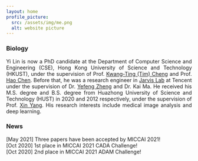 ```yaml
---
layout: home
profile_picture:
  src: /assets/img/me.png
  alt: website picture
---
```


<h3>Biology</h3>
<p align = "justify">
    Yi Lin is now a PhD candidate at the Department of Computer Science and Engineering (CSE), 
    Hong Kong University of Science and Technology (HKUST), under the supervision of 
    Prof. <a href="https://seng.ust.hk/about/people/faculty/tim-kwang-ting-cheng">Kwang-Ting (Tim) Cheng</a> and 
    Prof. <a href="https://jackiehaochen.github.io/">Hao Chen</a>. Before that, he was a research engineer 
    in <a href="https://jarvislab.tencent.com/">Jarvis Lab</a> at Tencent under the supervision of Dr. 
    <a href="https://sites.google.com/site/yefengzheng/">Yefeng Zheng</a> and Dr. Kai Ma. 
	He received his M.S. degree and B.S. degree from Huazhong University of Science and Technology (HUST) in 
	2020 and 2012 respectively, under the supervision of 
	Prof. <a href="https://sites.google.com/view/xinyang">Xin Yang</a>. 
	His research interests include medical image analysis and deep learning.
<p>

<h3>News</h3>
[May 2021] Three papers have been accepted by MICCAI 2021!<br />
[Oct 2020] 1st place in MICCAI 2021 CADA Challenge!<br />
[Oct 2020] 2nd place in MICCAI 2021 ADAM Challenge!<br />



